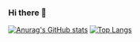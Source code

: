 ### Hi there 👋
[![Anurag's GitHub stats](https://github-readme-stats.vercel.app/api?username=KoutoDev&theme=codeSTACKr&show_icons=true&hide=contribs)](https://github.com/KoutoDev/github-readme-stats)
[![Top Langs](https://github-readme-stats.vercel.app/api/top-langs/?username=KoutoDev&theme=codeSTACKr)](https://github.com/KoutoDev/github-readme-stats)
<!--
**KoutoDev/KoutoDev** is a ✨ _special_ ✨ repository because its `README.md` (this file) appears on your GitHub profile.

Here are some ideas to get you started:

- 🔭 I’m currently working on ...
- 🌱 I’m currently learning ...
- 👯 I’m looking to collaborate on ...
- 🤔 I’m looking for help with ...
- 💬 Ask me about ...
- 📫 How to reach me: ...
- 😄 Pronouns: ...
- ⚡ Fun fact: ...
-->

